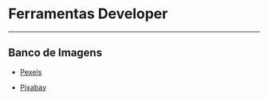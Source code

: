 # Ferramentas Developer

---
## Banco de Imagens

* [Pexels](https://www.pexels.com/pt-br/)

* [Pixabay](https://pixabay.com/pt/)